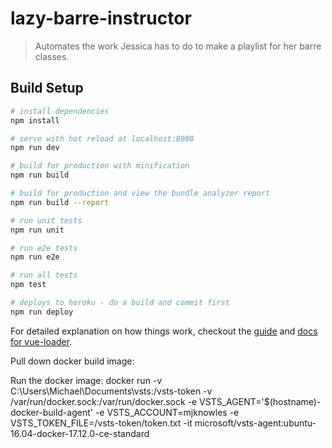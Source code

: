# lazy-barre-instructor

> Automates the work Jessica has to do to make a playlist for her barre classes.

## Build Setup

``` bash
# install dependencies
npm install

# serve with hot reload at localhost:8080
npm run dev

# build for production with minification
npm run build

# build for production and view the bundle analyzer report
npm run build --report

# run unit tests
npm run unit

# run e2e tests
npm run e2e

# run all tests
npm test

# deploys to heroku - do a build and commit first
npm run deploy
```

For detailed explanation on how things work, checkout the [guide](http://vuejs-templates.github.io/webpack/) and [docs for vue-loader](http://vuejs.github.io/vue-loader).

Pull down docker build image:

Run the docker image:
docker run -v C:\Users\Michael\Documents\vsts:/vsts-token -v /var/run/docker.sock:/var/run/docker.sock -e VSTS_AGENT='$(hostname)-docker-build-agent' -e VSTS_ACCOUNT=mjknowles -e VSTS_TOKEN_FILE=/vsts-token/token.txt -it microsoft/vsts-agent:ubuntu-16.04-docker-17.12.0-ce-standard